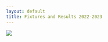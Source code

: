 ```yaml
---
layout: default
title: Fixtures and Results 2022-2023
---
```

![](/images/uploads/results221030.jpg)